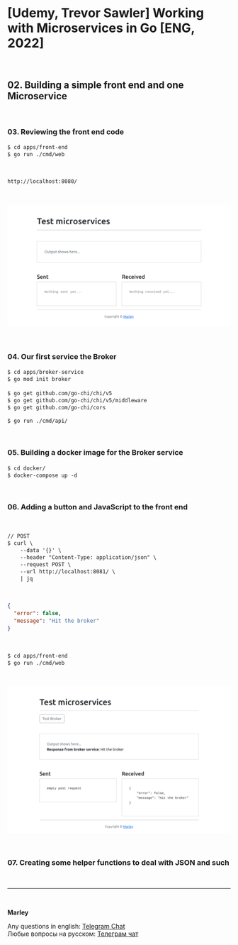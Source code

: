 # [Udemy, Trevor Sawler] Working with Microservices in Go [ENG, 2022]

<br/>

## 02. Building a simple front end and one Microservice

<br/>

### 03. Reviewing the front end code

```
$ cd apps/front-end
$ go run ./cmd/web
```

<br/>

```
http://localhost:8080/
```

<br/>

![Application](/img/pic-m02-img01.png?raw=true)

<br/>

### 04. Our first service the Broker

```
$ cd apps/broker-service
$ go mod init broker

$ go get github.com/go-chi/chi/v5
$ go get github.com/go-chi/chi/v5/middleware
$ go get github.com/go-chi/cors
```

```
$ go run ./cmd/api/
```

<br/>

### 05. Building a docker image for the Broker service

```
$ cd docker/
$ docker-compose up -d
```

<br/>

### 06. Adding a button and JavaScript to the front end

<br/>

```
// POST
$ curl \
    --data '{}' \
    --header "Content-Type: application/json" \
    --request POST \
    --url http://localhost:8081/ \
    | jq
```

<br/>

```json
{
  "error": false,
  "message": "Hit the broker"
}
```

<br/>

```
$ cd apps/front-end
$ go run ./cmd/web
```

<br/>

![Application](/img/pic-m02-img02.png?raw=true)

<br/>

### 07. Creating some helper functions to deal with JSON and such

<br/>

---

<br/>

**Marley**

Any questions in english: <a href="https://jsdev.org/chat/">Telegram Chat</a>  
Любые вопросы на русском: <a href="https://jsdev.ru/chat/">Телеграм чат</a>
